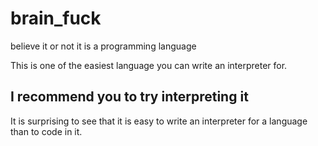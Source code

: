 brain_fuck
==========

believe it or not it is a programming language


This is one of the easiest language you can write an interpreter for.

I recommend you to try interpreting it
----------------------------
It is surprising to see that it is easy to write an interpreter for a language than to code in it.
